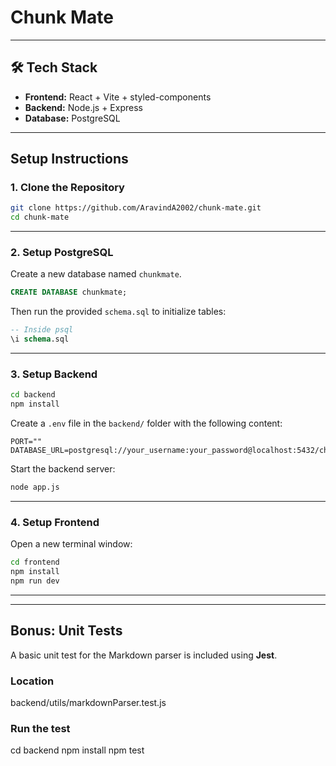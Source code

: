 # Chunk Mate

---

## 🛠 Tech Stack

- **Frontend:** React + Vite + styled-components  
- **Backend:** Node.js + Express  
- **Database:** PostgreSQL

---

## Setup Instructions

### 1. Clone the Repository

```bash
git clone https://github.com/AravindA2002/chunk-mate.git
cd chunk-mate
```

---

### 2. Setup PostgreSQL

Create a new database named `chunkmate`.

```sql
CREATE DATABASE chunkmate;
```

Then run the provided `schema.sql` to initialize tables:

```sql
-- Inside psql
\i schema.sql
```

---

### 3. Setup Backend

```bash
cd backend
npm install
```

Create a `.env` file in the `backend/` folder with the following content:

```env
PORT=""
DATABASE_URL=postgresql://your_username:your_password@localhost:5432/chunkmate

```

Start the backend server:

```bash
node app.js
```

---

### 4. Setup Frontend

Open a new terminal window:

```bash
cd frontend
npm install
npm run dev
```

---

---

## Bonus: Unit Tests

A basic unit test for the Markdown parser is included using **Jest**.

### Location

backend/utils/markdownParser.test.js

### Run the test

cd backend
npm install 
npm test
